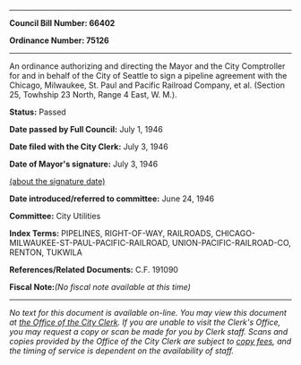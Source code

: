 

********

**Council Bill Number: 66402**
   
**Ordinance Number: 75126**
********

 An ordinance authorizing and directing the Mayor and the City Comptroller for and in behalf of the City of Seattle to sign a pipeline agreement with the Chicago, Milwaukee, St. Paul and Pacific Railroad Company, et al. (Section 25, Towhship 23 North, Range 4 East, W. M.).

**Status:** Passed
   
**Date passed by Full Council:** July 1, 1946
   
**Date filed with the City Clerk:** July 3, 1946
   
**Date of Mayor's signature:** July 3, 1946
   
[(about the signature date)](/~public/approvaldate.htm)
   
   
   
**Date introduced/referred to committee:** June 24, 1946
   
**Committee:** City Utilities
   
   
**Index Terms:** PIPELINES, RIGHT-OF-WAY, RAILROADS, CHICAGO-MILWAUKEE-ST-PAUL-PACIFIC-RAILROAD, UNION-PACIFIC-RAILROAD-CO, RENTON, TUKWILA

**References/Related Documents:** C.F. 191090

**Fiscal Note:**_(No fiscal note available at this time)_
********

_No text for this document is available on-line. You may view this document at [the Office of the City Clerk](http://www.seattle.gov/leg/clerk/contactUs.htm). If you are unable to visit the Clerk's Office, you may request a copy or scan be made for you by Clerk staff. Scans and copies provided by the Office of the City Clerk are subject to [copy fees](http://clerk.seattle.gov/~public/clerkfees.htm), and the timing of service is dependent on the availability of staff._

